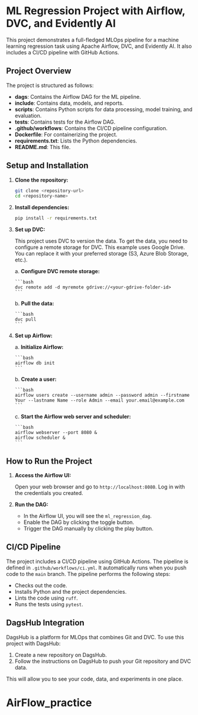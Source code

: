 # ML Regression Project with Airflow, DVC, and Evidently AI

This project demonstrates a full-fledged MLOps pipeline for a machine learning regression task using Apache Airflow, DVC, and Evidently AI. It also includes a CI/CD pipeline with GitHub Actions.

## Project Overview

The project is structured as follows:

- **dags**: Contains the Airflow DAG for the ML pipeline.
- **include**: Contains data, models, and reports.
- **scripts**: Contains Python scripts for data processing, model training, and evaluation.
- **tests**: Contains tests for the Airflow DAG.
- **.github/workflows**: Contains the CI/CD pipeline configuration.
- **Dockerfile**: For containerizing the project.
- **requirements.txt**: Lists the Python dependencies.
- **README.md**: This file.

## Setup and Installation

1.  **Clone the repository:**

    ```bash
    git clone <repository-url>
    cd <repository-name>
    ```

2.  **Install dependencies:**

    ```bash
    pip install -r requirements.txt
    ```

3.  **Set up DVC:**

    This project uses DVC to version the data. To get the data, you need to configure a remote storage for DVC. This example uses Google Drive. You can replace it with your preferred storage (S3, Azure Blob Storage, etc.).

    a.  **Configure DVC remote storage:**

        ```bash
        dvc remote add -d myremote gdrive://<your-gdrive-folder-id>
        ```

    b.  **Pull the data:**

        ```bash
        dvc pull
        ```

4.  **Set up Airflow:**

    a.  **Initialize Airflow:**

        ```bash
        airflow db init
        ```

    b.  **Create a user:**

        ```bash
        airflow users create --username admin --password admin --firstname Your --lastname Name --role Admin --email your.email@example.com
        ```

    c.  **Start the Airflow web server and scheduler:**

        ```bash
        airflow webserver --port 8080 &
        airflow scheduler &
        ```

## How to Run the Project

1.  **Access the Airflow UI:**

    Open your web browser and go to `http://localhost:8080`. Log in with the credentials you created.

2.  **Run the DAG:**

    -   In the Airflow UI, you will see the `ml_regression_dag`.
    -   Enable the DAG by clicking the toggle button.
    -   Trigger the DAG manually by clicking the play button.

## CI/CD Pipeline

The project includes a CI/CD pipeline using GitHub Actions. The pipeline is defined in `.github/workflows/ci.yml`. It automatically runs when you push code to the `main` branch. The pipeline performs the following steps:

-   Checks out the code.
-   Installs Python and the project dependencies.
-   Lints the code using `ruff`.
-   Runs the tests using `pytest`.

## DagsHub Integration

DagsHub is a platform for MLOps that combines Git and DVC. To use this project with DagsHub:

1.  Create a new repository on DagsHub.
2.  Follow the instructions on DagsHub to push your Git repository and DVC data.

This will allow you to see your code, data, and experiments in one place.
# AirFlow_practice
